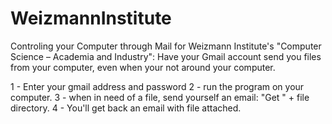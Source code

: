 # WeizmannInstitute
Controling your Computer through Mail for Weizmann Institute's "Computer Science – Academia and Industry": Have your Gmail account send you files from your computer, even when your not around your computer.

1 - Enter your gmail address and password
2 - run the program on your computer.
3 - when in need of a file, send yourself an email: "Get " + file directory.
4 - You'll get back an email with file attached. 
